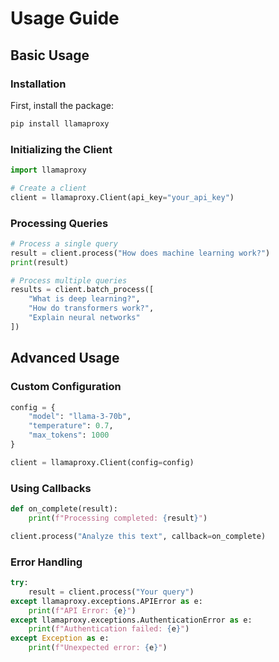 # Usage Guide

## Basic Usage

### Installation

First, install the package:

```bash
pip install llamaproxy
```

### Initializing the Client

```python
import llamaproxy

# Create a client
client = llamaproxy.Client(api_key="your_api_key")
```

### Processing Queries

```python
# Process a single query
result = client.process("How does machine learning work?")
print(result)

# Process multiple queries
results = client.batch_process([
    "What is deep learning?",
    "How do transformers work?",
    "Explain neural networks"
])
```

## Advanced Usage

### Custom Configuration

```python
config = {
    "model": "llama-3-70b",
    "temperature": 0.7,
    "max_tokens": 1000
}

client = llamaproxy.Client(config=config)
```

### Using Callbacks

```python
def on_complete(result):
    print(f"Processing completed: {result}")

client.process("Analyze this text", callback=on_complete)
```

### Error Handling

```python
try:
    result = client.process("Your query")
except llamaproxy.exceptions.APIError as e:
    print(f"API Error: {e}")
except llamaproxy.exceptions.AuthenticationError as e:
    print(f"Authentication failed: {e}")
except Exception as e:
    print(f"Unexpected error: {e}")
```
